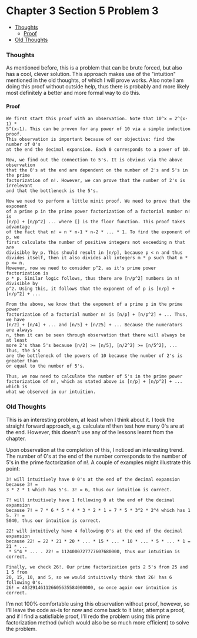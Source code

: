 Chapter 3 Section 5 Problem 3
=============================

- [Thoughts][thoughts]
  - [Proof][proofs]
- [Old Thoughts][old_thoughts]

### Thoughts ###

As mentioned before, this is a problem that can be brute forced, but also has a
cool, clever solution. This approach makes use of the "intuition" mentioned in
the old thoughts, of which I will prove works. Also note I am doing this proof
without outside help, thus there is probably and more likely most definitely
a better and more formal way to do this.

#### Proof ####

```
We first start this proof with an observation. Note that 10^x = 2^(x-1) *
5^(x-1). This can be proven for any power of 10 via a simple induction proof.
This observation is important because of our objective: find the number of 0's
at the end the decimal expansion. Each 0 corresponds to a power of 10.

Now, we find out the connection to 5's. It is obvious via the above observation
that the 0's at the end are dependent on the number of 2's and 5's in the prime
factorization of n!. However, we can prove that the number of 2's is irrelevant
and that the bottleneck is the 5's.

Now we need to perform a little minit proof. We need to prove that the exponent
of a prime p in the prime power factorization of a factorial number n! is
[n/p] + [n/p^2] ... where [] is the floor function. This proof takes advantage
of the fact that n! = n * n-1 * n-2 * ... * 1. To find the exponent of p, we
first calculate the number of positive integers not exceeding n that are
divisible by p. This should result in [n/p], because p < n and thus
divides itself, then it also divides all integers m * p such that m * p <= n.
However, now we need to consider p^2, as it's prime power factorization is
p * p. Similar logic follows, thus there are [n/p^2] numbers in n! divisible by
p^2. Using this, it follows that the exponent of of p is [n/p] + [n/p^2] + ...

From the above, we know that the exponent of a prime p in the prime power
factorization of a factorial number n! is [n/p] + [n/p^2] + ... Thus, we have
[n/2] + [n/4] + ... and [n/5] + [n/25] + ... Because the numerators are always
n, then it can be seen through observation that there will always be at least
more 2's than 5's because [n/2] >= [n/5], [n/2^2] >= [n/5^2], ... Thus, the 5's
are the bottleneck of the powers of 10 because the number of 2's is greater than
or equal to the number of 5's.

Thus, we now need to calculate the number of 5's in the prime power
factorization of n!, which as stated above is [n/p] + [n/p^2] + ... which is
what we observed in our intuition.
```

### Old Thoughts ###

This is an interesting problem, at least when I think about it. I took the
straight forward approach, e.g. calculate n! then test how many 0's are at the
end. However, this doesn't use any of the lessons learnt from the chapter.

Upon observation at the completion of this, I noticed an interesting trend. The
number of 0's at the end of the number corresponds to the number of 5's in the
prime factorization of n!. A couple of examples might illustrate this point:

```
3! will intuitively have 0 0's at the end of the decimal expansion because 3! =
3 * 2 * 1 which has 5's. 3! = 6, thus our intuition is correct.

7! will intuitively have 1 following 0 at the end of the decimal expansion
because 7! = 7 * 6 * 5 * 4 * 3 * 2 * 1 = 7 * 5 * 3^2 * 2^4 which has 1 5. 7! =
5040, thus our intuition is correct.

22! will intuitively have 4 following 0's at the end of the decimal expansion
because 22! = 22 * 21 * 20 * ... * 15 * ... * 10 * ... * 5 * ... * 1 = 21 * ...
 * 5^4 * ... . 22! = 1124000727777607680000, thus our intuition is correct.

Finally, we check 26!. Our prime factorization gets 2 5's from 25 and 1 5 from
20, 15, 10, and 5, so we would intuitively think that 26! has 6 following 0's.
26! = 403291461126605635584000000, so once again our intuition is correct.
```

I'm not 100% comfortable using this observation without proof, however, so I'll
leave the code as-is for now and come back to it later, attempt a proof, and if
I find a satisfiable proof, I'll redo the problem using this prime factorization
method (which would also be so much more efficient) to solve the problem.

[thoughts]: #thoughts
[proofs]: #proof
[old_thoughts]: #oldthoughts
